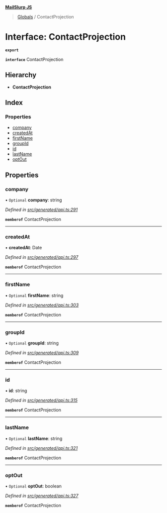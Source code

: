 **[MailSlurp JS](../README.md)**

> [Globals](../README.md) / ContactProjection

# Interface: ContactProjection

**`export`** 

**`interface`** ContactProjection

## Hierarchy

* **ContactProjection**

## Index

### Properties

* [company](contactprojection.md#company)
* [createdAt](contactprojection.md#createdat)
* [firstName](contactprojection.md#firstname)
* [groupId](contactprojection.md#groupid)
* [id](contactprojection.md#id)
* [lastName](contactprojection.md#lastname)
* [optOut](contactprojection.md#optout)

## Properties

### company

• `Optional` **company**: string

*Defined in [src/generated/api.ts:291](https://github.com/mailslurp/mailslurp-client/blob/c6aef6d/src/generated/api.ts#L291)*

**`memberof`** ContactProjection

___

### createdAt

•  **createdAt**: Date

*Defined in [src/generated/api.ts:297](https://github.com/mailslurp/mailslurp-client/blob/c6aef6d/src/generated/api.ts#L297)*

**`memberof`** ContactProjection

___

### firstName

• `Optional` **firstName**: string

*Defined in [src/generated/api.ts:303](https://github.com/mailslurp/mailslurp-client/blob/c6aef6d/src/generated/api.ts#L303)*

**`memberof`** ContactProjection

___

### groupId

• `Optional` **groupId**: string

*Defined in [src/generated/api.ts:309](https://github.com/mailslurp/mailslurp-client/blob/c6aef6d/src/generated/api.ts#L309)*

**`memberof`** ContactProjection

___

### id

•  **id**: string

*Defined in [src/generated/api.ts:315](https://github.com/mailslurp/mailslurp-client/blob/c6aef6d/src/generated/api.ts#L315)*

**`memberof`** ContactProjection

___

### lastName

• `Optional` **lastName**: string

*Defined in [src/generated/api.ts:321](https://github.com/mailslurp/mailslurp-client/blob/c6aef6d/src/generated/api.ts#L321)*

**`memberof`** ContactProjection

___

### optOut

• `Optional` **optOut**: boolean

*Defined in [src/generated/api.ts:327](https://github.com/mailslurp/mailslurp-client/blob/c6aef6d/src/generated/api.ts#L327)*

**`memberof`** ContactProjection
